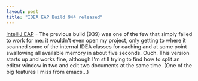 ```yaml
---
layout: post
title: "IDEA EAP Build 944 released"
---
```




<a href="http://www.intellij.net/eap/">IntelliJ EAP</a> - The previous build (939) was one of the few that simply failed to work for me: it wouldn't even open my project, only getting to where it scanned some of the internal IDEA classes for caching and at some point swallowing all available memory in about five seconds. Ouch. This version starts up and works fine, although I'm still trying to find how to split an editor window in two and edit two documents at the same time. (One of the big features I miss from emacs...)


